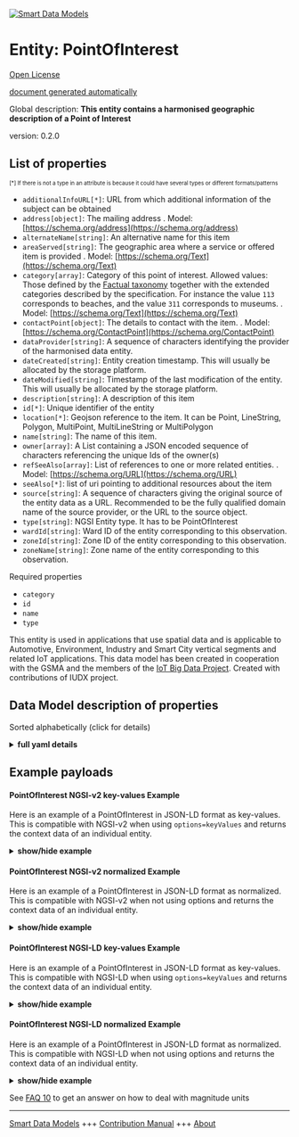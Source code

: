 <!-- 10-Header -->  
[![Smart Data Models](https://smartdatamodels.org/wp-content/uploads/2022/01/SmartDataModels_logo.png "Logo")](https://smartdatamodels.org)  
Entity: PointOfInterest  
=======================<!-- /10-Header -->  
<!-- 15-License -->  
[Open License](https://github.com/smart-data-models//dataModel.PointOfInterest/blob/master/PointOfInterest/LICENSE.md)  
[document generated automatically](https://docs.google.com/presentation/d/e/2PACX-1vTs-Ng5dIAwkg91oTTUdt8ua7woBXhPnwavZ0FxgR8BsAI_Ek3C5q97Nd94HS8KhP-r_quD4H0fgyt3/pub?start=false&loop=false&delayms=3000#slide=id.gb715ace035_0_60)  
<!-- /15-License -->  
<!-- 20-Description -->  
Global description: **This entity contains a harmonised geographic description of a Point of Interest**  
version: 0.2.0  
<!-- /20-Description -->  
<!-- 30-PropertiesList -->  

## List of properties  

<sup><sub>[*] If there is not a type in an attribute is because it could have several types or different formats/patterns</sub></sup>  
- `additionalInfoURL[*]`: URL from which additional information of the subject can be obtained  - `address[object]`: The mailing address  . Model: [https://schema.org/address](https://schema.org/address)- `alternateName[string]`: An alternative name for this item  - `areaServed[string]`: The geographic area where a service or offered item is provided  . Model: [https://schema.org/Text](https://schema.org/Text)- `category[array]`: Category of this point of interest. Allowed values: Those defined by the [Factual taxonomy](https://github.com/Factual/places/blob/master/categories/factual_taxonomy.json) together with the extended categories described by the specification. For instance the value `113` corresponds to beaches, and the value `311` corresponds to museums.  . Model: [https://schema.org/Text](https://schema.org/Text)- `contactPoint[object]`: The details to contact with the item.  . Model: [https://schema.org/ContactPoint](https://schema.org/ContactPoint)- `dataProvider[string]`: A sequence of characters identifying the provider of the harmonised data entity.  - `dateCreated[string]`: Entity creation timestamp. This will usually be allocated by the storage platform.  - `dateModified[string]`: Timestamp of the last modification of the entity. This will usually be allocated by the storage platform.  - `description[string]`: A description of this item  - `id[*]`: Unique identifier of the entity  - `location[*]`: Geojson reference to the item. It can be Point, LineString, Polygon, MultiPoint, MultiLineString or MultiPolygon  - `name[string]`: The name of this item.  - `owner[array]`: A List containing a JSON encoded sequence of characters referencing the unique Ids of the owner(s)  - `refSeeAlso[array]`: List of references to one or more related entities.  . Model: [https://schema.org/URL](https://schema.org/URL)- `seeAlso[*]`: list of uri pointing to additional resources about the item  - `source[string]`: A sequence of characters giving the original source of the entity data as a URL. Recommended to be the fully qualified domain name of the source provider, or the URL to the source object.  - `type[string]`: NGSI Entity type. It has to be PointOfInterest  - `wardId[string]`: Ward ID of the entity corresponding to this observation.  - `zoneId[string]`: Zone ID of the entity corresponding to this observation.  - `zoneName[string]`: Zone name of the entity corresponding to this observation.  <!-- /30-PropertiesList -->  
<!-- 35-RequiredProperties -->  
Required properties  
- `category`  - `id`  - `name`  - `type`  <!-- /35-RequiredProperties -->  
<!-- 40-RequiredProperties -->  
This entity is used in applications that use spatial data and is applicable to Automotive, Environment, Industry and Smart City vertical segments and related IoT applications. This data model has been created in cooperation with the GSMA and the members of the [IoT Big Data Project](http://www.gsma.com/iot/iot-big-data/). Created with contributions of IUDX project.  
<!-- /40-RequiredProperties -->  
<!-- 50-DataModelHeader -->  
## Data Model description of properties  
Sorted alphabetically (click for details)  
<!-- /50-DataModelHeader -->  
<!-- 60-ModelYaml -->  
<details><summary><strong>full yaml details</strong></summary>    
```yaml  
PointOfInterest:    
  description: 'This entity contains a harmonised geographic description of a Point of Interest'    
  properties:    
    additionalInfoURL:    
      anyOf:    
        - description: 'Property. Identifier format of any NGSI entity'    
          maxLength: 256    
          minLength: 1    
          pattern: ^[\w\-\.\{\}\$\+\*\[\]`|~^@!,:\\]+$    
          type: string    
        - description: 'Property. Identifier format of any NGSI entity'    
          format: uri    
          type: string    
      description: 'URL from which additional information of the subject can be obtained'    
      x-ngsi:    
        type: Relationship    
    address:    
      description: 'The mailing address'    
      properties:    
        addressCountry:    
          description: 'Property. The country. For example, Spain. Model:''https://schema.org/addressCountry'''    
          type: string    
        addressLocality:    
          description: 'Property. The locality in which the street address is, and which is in the region. Model:''https://schema.org/addressLocality'''    
          type: string    
        addressRegion:    
          description: 'Property. The region in which the locality is, and which is in the country. Model:''https://schema.org/addressRegion'''    
          type: string    
        postOfficeBoxNumber:    
          description: 'Property. The post office box number for PO box addresses. For example, 03578. Model:''https://schema.org/postOfficeBoxNumber'''    
          type: string    
        postalCode:    
          description: 'Property. The postal code. For example, 24004. Model:''https://schema.org/https://schema.org/postalCode'''    
          type: string    
        streetAddress:    
          description: 'Property. The street address. Model:''https://schema.org/streetAddress'''    
          type: string    
      type: object    
      x-ngsi:    
        model: https://schema.org/address    
        type: Property    
    alternateName:    
      description: 'An alternative name for this item'    
      type: string    
      x-ngsi:    
        type: Property    
    areaServed:    
      description: 'The geographic area where a service or offered item is provided'    
      type: string    
      x-ngsi:    
        model: https://schema.org/Text    
        type: Property    
    category:    
      description: 'Category of this point of interest. Allowed values: Those defined by the [Factual taxonomy](https://github.com/Factual/places/blob/master/categories/factual_taxonomy.json) together with the extended categories described by the specification. For instance the value `113` corresponds to beaches, and the value `311` corresponds to museums.'    
      items:    
        type: string    
      minItems: 1    
      type: array    
      x-ngsi:    
        model: https://schema.org/Text    
        type: Property    
    contactPoint:    
      description: 'The details to contact with the item.'    
      properties:    
        contactType:    
          description: 'Property. Contact type of this item.'    
          type: string    
        email:    
          description: 'Property. Email address of owner.'    
          format: idn-email    
          type: string    
        name:    
          description: 'Property. The name of this item.'    
          type: string    
        telephone:    
          description: 'Property. Telephone of this contact.'    
          type: string    
        url:    
          description: 'Property. URL which provides a description or further information about this item.'    
          format: uri    
          type: string    
      type: object    
      x-ngsi:    
        model: https://schema.org/ContactPoint    
        type: Property    
    dataProvider:    
      description: 'A sequence of characters identifying the provider of the harmonised data entity.'    
      type: string    
      x-ngsi:    
        type: Property    
    dateCreated:    
      description: 'Entity creation timestamp. This will usually be allocated by the storage platform.'    
      format: date-time    
      type: string    
      x-ngsi:    
        type: Property    
    dateModified:    
      description: 'Timestamp of the last modification of the entity. This will usually be allocated by the storage platform.'    
      format: date-time    
      type: string    
      x-ngsi:    
        type: Property    
    description:    
      description: 'A description of this item'    
      type: string    
      x-ngsi:    
        type: Property    
    id:    
      anyOf: &pointofinterest_-_properties_-_owner_-_items_-_anyof    
        - description: 'Property. Identifier format of any NGSI entity'    
          maxLength: 256    
          minLength: 1    
          pattern: ^[\w\-\.\{\}\$\+\*\[\]`|~^@!,:\\]+$    
          type: string    
        - description: 'Property. Identifier format of any NGSI entity'    
          format: uri    
          type: string    
      description: 'Unique identifier of the entity'    
      x-ngsi:    
        type: Property    
    location:    
      description: 'Geojson reference to the item. It can be Point, LineString, Polygon, MultiPoint, MultiLineString or MultiPolygon'    
      oneOf:    
        - description: 'Geoproperty. Geojson reference to the item. Point'    
          properties:    
            bbox:    
              items:    
                type: number    
              minItems: 4    
              type: array    
            coordinates:    
              items:    
                type: number    
              minItems: 2    
              type: array    
            type:    
              enum:    
                - Point    
              type: string    
          required:    
            - type    
            - coordinates    
          title: 'GeoJSON Point'    
          type: object    
        - description: 'Geoproperty. Geojson reference to the item. LineString'    
          properties:    
            bbox:    
              items:    
                type: number    
              minItems: 4    
              type: array    
            coordinates:    
              items:    
                items:    
                  type: number    
                minItems: 2    
                type: array    
              minItems: 2    
              type: array    
            type:    
              enum:    
                - LineString    
              type: string    
          required:    
            - type    
            - coordinates    
          title: 'GeoJSON LineString'    
          type: object    
        - description: 'Geoproperty. Geojson reference to the item. Polygon'    
          properties:    
            bbox:    
              items:    
                type: number    
              minItems: 4    
              type: array    
            coordinates:    
              items:    
                items:    
                  items:    
                    type: number    
                  minItems: 2    
                  type: array    
                minItems: 4    
                type: array    
              type: array    
            type:    
              enum:    
                - Polygon    
              type: string    
          required:    
            - type    
            - coordinates    
          title: 'GeoJSON Polygon'    
          type: object    
        - description: 'Geoproperty. Geojson reference to the item. MultiPoint'    
          properties:    
            bbox:    
              items:    
                type: number    
              minItems: 4    
              type: array    
            coordinates:    
              items:    
                items:    
                  type: number    
                minItems: 2    
                type: array    
              type: array    
            type:    
              enum:    
                - MultiPoint    
              type: string    
          required:    
            - type    
            - coordinates    
          title: 'GeoJSON MultiPoint'    
          type: object    
        - description: 'Geoproperty. Geojson reference to the item. MultiLineString'    
          properties:    
            bbox:    
              items:    
                type: number    
              minItems: 4    
              type: array    
            coordinates:    
              items:    
                items:    
                  items:    
                    type: number    
                  minItems: 2    
                  type: array    
                minItems: 2    
                type: array    
              type: array    
            type:    
              enum:    
                - MultiLineString    
              type: string    
          required:    
            - type    
            - coordinates    
          title: 'GeoJSON MultiLineString'    
          type: object    
        - description: 'Geoproperty. Geojson reference to the item. MultiLineString'    
          properties:    
            bbox:    
              items:    
                type: number    
              minItems: 4    
              type: array    
            coordinates:    
              items:    
                items:    
                  items:    
                    items:    
                      type: number    
                    minItems: 2    
                    type: array    
                  minItems: 4    
                  type: array    
                type: array    
              type: array    
            type:    
              enum:    
                - MultiPolygon    
              type: string    
          required:    
            - type    
            - coordinates    
          title: 'GeoJSON MultiPolygon'    
          type: object    
      x-ngsi:    
        type: Geoproperty    
    name:    
      description: 'The name of this item.'    
      type: string    
      x-ngsi:    
        type: Property    
    owner:    
      description: 'A List containing a JSON encoded sequence of characters referencing the unique Ids of the owner(s)'    
      items:    
        anyOf: *pointofinterest_-_properties_-_owner_-_items_-_anyof    
        description: 'Property. Unique identifier of the entity'    
      type: array    
      x-ngsi:    
        type: Property    
    refSeeAlso:    
      description: 'List of references to one or more related entities.'    
      items:    
        anyOf:    
          - anyOf: *pointofinterest_-_properties_-_owner_-_items_-_anyof    
            description: 'Property. Unique identifier of the entity'    
      minItems: 1    
      type: array    
      uniqueItems: true    
      x-ngsi:    
        model: https://schema.org/URL    
        type: Property    
    seeAlso:    
      description: 'list of uri pointing to additional resources about the item'    
      oneOf:    
        - items:    
            format: uri    
            type: string    
          minItems: 1    
          type: array    
        - format: uri    
          type: string    
      x-ngsi:    
        type: Property    
    source:    
      description: 'A sequence of characters giving the original source of the entity data as a URL. Recommended to be the fully qualified domain name of the source provider, or the URL to the source object.'    
      type: string    
      x-ngsi:    
        type: Property    
    type:    
      description: 'NGSI Entity type. It has to be PointOfInterest'    
      enum:    
        - PointOfInterest    
      type: string    
      x-ngsi:    
        type: Property    
    wardId:    
      description: 'Ward ID of the entity corresponding to this observation.'    
      type: string    
      x-ngsi:    
        type: Property    
    zoneId:    
      description: 'Zone ID of the entity corresponding to this observation.'    
      type: string    
      x-ngsi:    
        type: Property    
    zoneName:    
      description: 'Zone name of the entity corresponding to this observation.'    
      type: string    
      x-ngsi:    
        type: Property    
  required:    
    - id    
    - type    
    - category    
    - name    
  type: object    
  x-derived-from: ""    
  x-disclaimer: 'Redistribution and use in source and binary forms, with or without modification, are permitted  provided that the license conditions are met. Copyleft (c) 2021 Contributors to Smart Data Models Program'    
  x-license-url: https://github.com/smart-data-models/dataModel.PointOfInterest/blob/master/PointOfInterest/LICENSE.md    
  x-model-schema: https://smart-data-models.github.io/dataModel.PointOfInterest/PointOfInterest/schema.json    
  x-model-tags: IUDX    
  x-version: 0.2.0    
```  
</details>    
<!-- /60-ModelYaml -->  
<!-- 70-MiddleNotes -->  
<!-- /70-MiddleNotes -->  
<!-- 80-Examples -->  
## Example payloads    
#### PointOfInterest NGSI-v2 key-values Example    
Here is an example of a PointOfInterest in JSON-LD format as key-values. This is compatible with NGSI-v2 when  using `options=keyValues` and returns the context data of an individual entity.  
<details><summary><strong>show/hide example</strong></summary>    
```json  
{  
  "id": "urn:ngsi-ld:PointOfInterest-A-Concha-123456",  
  "type": "PointOfInterest",  
  "name": "Playa de a Concha",  
  "description": "La Playa de A Concha se presenta como una continuación de la Playa de Compostela, una de las más frecuentadas de Vilagarcía.",  
  "address": {  
    "addressCountry": "ES",  
    "addressLocality": "Vilagarcía de Arousa"  
  },  
  "category": [  
    "113"  
  ],  
  "location": {  
    "type": "Point",  
    "coordinates": [  
      -8.768460000000001,  
      42.60214472222222  
    ]  
  },  
  "source": "http://www.tourspain.es",  
  "refSeeAlso": [  
    "Beach-A-Concha-123456"  
  ],  
  "wardId": "",  
  "zoneId": "",  
  "additionalInfoURL": "urn:ngsi-ld:Point:34E4:A234",  
  "zoneName": ""  
}  
```  
</details>  
#### PointOfInterest NGSI-v2 normalized Example    
Here is an example of a PointOfInterest in JSON-LD format as normalized. This is compatible with NGSI-v2 when not using options and returns the context data of an individual entity.  
<details><summary><strong>show/hide example</strong></summary>    
```json  
{  
  "id": "PointOfInterest-A-Concha-123456",  
  "type": "PointOfInterest",  
  "category": {  
    "type": "array",  
    "value": [  
      "113"  
    ]  
  },  
  "description": {  
    "type": "Text",  
    "value": "La Playa de A Concha se presenta como una continuaciin de la Playa de Compostela, una de las mis frecuentadas de Vilagarcia."  
  },  
  "refSeeAlso": {  
    "type": "array",  
    "value": [  
      "Beach-A-Concha-123456"  
    ]  
  },  
  "source": {  
    "type": "Text",  
    "value": "http://www.tourspain.es"  
  },  
  "location": {  
    "type": "geo:json",  
    "value": {  
      "type": "Point",  
      "coordinates": [  
        -8.768460000000001,  
        42.60214472222222  
      ]  
    }  
  },  
  "address": {  
    "type": "PostalAddress",  
    "value": {  
      "addressCountry": "ES",  
      "addressLocality": "Vilagarcia de Arousa"  
    }  
  },  
  "name": {  
    "type": "Text",  
    "value": "Playa de a Concha"  
  },  
  "wardId": {  
    "type": "Text",  
    "value": ""  
  },  
  "zoneId": {  
    "type": "Text",  
    "value": ""  
  },  
  "additionalInfoURL": {  
    "type": "Relationship",  
    "value": "urn:ngsi-ld:Point:34E4:A234"  
  },  
  "zoneName": {  
    "type": "Text",  
    "value": ""  
  }  
}  
```  
</details>  
#### PointOfInterest NGSI-LD key-values Example    
Here is an example of a PointOfInterest in JSON-LD format as key-values. This is compatible with NGSI-LD when  using `options=keyValues` and returns the context data of an individual entity.  
<details><summary><strong>show/hide example</strong></summary>    
```json  
{  
    "id": "urn:ngsi-ld:PointOfInterest:PointOfInterest-A-Concha-123456",  
    "type": "PointOfInterest",  
    "additionalInfoURL": "urn:ngsi-ld:Point:34E4:A234",  
    "address": {  
        "addressCountry": "ES",  
        "addressLocality": "Vilagarcia de Arousa"  
    },  
    "category": [  
        "113"  
    ],  
    "description": "La Playa de A Concha se presenta como una continuacion de la Playa de Compostela, una de las mas frecuentadas de Vilagarcia.",  
    "location": {  
        "type": "Point",  
        "coordinates": [  
            -8.768460000000001,  
            42.60214472222222  
        ]  
    },  
    "name": "Playa de a Concha",  
    "refSeeAlso": [  
        "urn:ngsi-ld:SeeAlso:Beach-A-Concha-123456"  
    ],  
    "source": "http://www.tourspain.es",  
    "wardId": "",  
    "zoneId": "",  
    "zoneName": "",  
    "@context": [  
        "https://uri.etsi.org/ngsi-ld/v1/ngsi-ld-core-context.jsonld",  
        "https://raw.githubusercontent.com/smart-data-models/dataModel.PointOfInterest/master/context.jsonld"  
    ]  
}  
```  
</details>  
#### PointOfInterest NGSI-LD normalized Example    
Here is an example of a PointOfInterest in JSON-LD format as normalized. This is compatible with NGSI-LD when not using options and returns the context data of an individual entity.  
<details><summary><strong>show/hide example</strong></summary>    
```json  
{  
    "id": "urn:ngsi-ld:PointOfInterest:PointOfInterest-A-Concha-123456",  
    "type": "PointOfInterest",  
    "additionalInfoURL": {  
        "type": "Relationship",  
        "value": "urn:ngsi-ld:Point:34E4:A234"  
    },  
    "address": {  
        "type": "Property",  
        "value": {  
            "addressCountry": "ES",  
            "addressLocality": "Vilagarcia de Arousa"  
        }  
    },  
    "category": {  
        "type": "Property",  
        "value": [  
            "113"  
        ]  
    },  
    "description": {  
        "type": "Property",  
        "value": "La Playa de A Concha se presenta como una continuacion de la Playa de Compostela, una de las mas frecuentadas de Vilagarcia."  
    },  
    "location": {  
        "type": "GeoProperty",  
        "value": {  
            "type": "Point",  
            "coordinates": [  
                -8.768460000000001,  
                42.60214472222222  
            ]  
        }  
    },  
    "name": {  
        "type": "Property",  
        "value": "Playa de a Concha"  
    },  
    "refSeeAlso": {  
        "type": "Property",  
        "value": [  
            "urn:ngsi-ld:SeeAlso:Beach-A-Concha-123456"  
        ]  
    },  
    "source": {  
        "type": "Property",  
        "value": "http://www.tourspain.es"  
    },  
    "wardId": {  
        "type": "Property",  
        "value": ""  
    },  
    "zoneId": {  
        "type": "Property",  
        "value": ""  
    },  
    "zoneName": {  
        "type": "Property",  
        "value": ""  
    },  
    "@context": [  
        "https://uri.etsi.org/ngsi-ld/v1/ngsi-ld-core-context.jsonld",  
        "https://raw.githubusercontent.com/smart-data-models/dataModel.PointOfInterest/master/context.jsonld"  
    ]  
}  
```  
</details><!-- /80-Examples -->  
<!-- 90-FooterNotes -->  
<!-- /90-FooterNotes -->  
<!-- 95-Units -->  
See [FAQ 10](https://smartdatamodels.org/index.php/faqs/) to get an answer on how to deal with magnitude units  
<!-- /95-Units -->  
<!-- 97-LastFooter -->  
---  
[Smart Data Models](https://smartdatamodels.org) +++ [Contribution Manual](https://bit.ly/contribution_manual) +++ [About](https://bit.ly/Introduction_SDM)<!-- /97-LastFooter -->  
